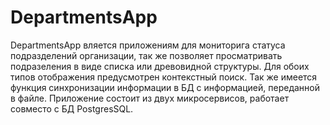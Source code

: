 # DepartmentsApp 
DepartmentsApp вляется приложениям для мониторига статуса подразделений организации, так же позволяет просматривать подразеления в виде списка или древовидной структуры. Для обоих типов отображения предусмотрен контекстный поиск. Так же имеется функция синхронизации информации в БД с информацией, переданной в файле.
Приложение состоит из двух микросервисов, работает совместо с БД PostgresSQL.
